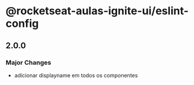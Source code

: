 # @rocketseat-aulas-ignite-ui/eslint-config

## 2.0.0

### Major Changes

- adicionar displayname em todos os componentes
